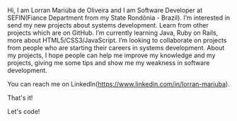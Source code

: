Hi, I am Lorran Mariúba de Oliveira and I am Software Developer at SEFIN(Fiance Department from my State Rondônia - Brazil). 
I’m interested in send my new projects about systems development. Learn from other projects which are on GitHub. 
I’m currently learning Java, Ruby on Rails, more about HTML5/CSS3/JavaScript. 
I’m looking to collaborate on projects from people who are starting their careers in systems development. 
About my projects, I hope people can help me improve my knowledge and my projects, giving me some tips and show me my weakness in software development.

You can reach me on LinkedIn(https://www.linkedin.com/in/lorran-mariuba).

That's it!

Let's code!


<!---
lorran-mariuba/lorran-mariuba is a ✨ special ✨ repository because its `README.md` (this file) appears on your GitHub profile.
You can click the Preview link to take a look at your changes.
--->
